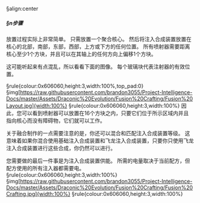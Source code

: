 §align:center
##### §n步骤

放置过程实际上非常简单。
只需放置一个聚合核心。 然后将注入合成装置放置在核心的北部，南部，东部，西部，上方或下方的任何位置。
所有喷射器需要距离核心至少1个方块，并且可以在其轴上的任何方向上偏移1个方块。

这可能听起来有点混乱，所以看看下面的图像。
每个玻璃块代表注射器的有效位置。

§rule{colour:0x606060,height:3,width:100%,top_pad:0}
§img[https://raw.githubusercontent.com/brandon3055/Project-Intelligence-Docs/master/Assets/Draconic%20Evolution/Fusion%20Crafting/Fusion%20Layout.jpg]{width:100%}
§rule{colour:0x606060,height:3,width:100%}
因此，您可以看到喷射器可以放置在16个方块之内，只要它们位于所示区域内并且指向核心而没有障碍物，它们就可以工作。

关于融合制作的一点需要注意的是，你还可以混合和匹配注入合成装置等级。 这意味着如果你混合使用基础注入合成装置和飞龙注入合成装置，只要你只使用飞龙注入合成装置进行这些合成，你仍然可以进行。

您需要做的最后一件事是为注入合成装置供能。
所需的电量取决于当前配方，但配方使用的所有注入器都需要电。
§rule{colour:0x606060,height:3,width:100%}
§img[https://raw.githubusercontent.com/brandon3055/Project-Intelligence-Docs/master/Assets/Draconic%20Evolution/Fusion%20Crafting/Fusion%20Crafting.jpg]{width:100%}
§rule{colour:0x606060,height:3,width:100%}